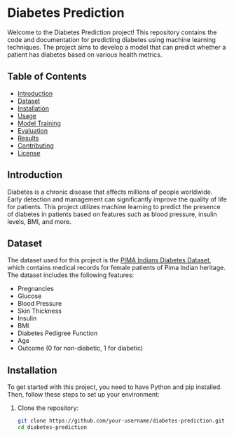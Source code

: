 # Diabetes Prediction

Welcome to the Diabetes Prediction project! This repository contains the code and documentation for predicting diabetes using machine learning techniques. The project aims to develop a model that can predict whether a patient has diabetes based on various health metrics.

## Table of Contents

- [Introduction](#introduction)
- [Dataset](#dataset)
- [Installation](#installation)
- [Usage](#usage)
- [Model Training](#model-training)
- [Evaluation](#evaluation)
- [Results](#results)
- [Contributing](#contributing)
- [License](#license)

## Introduction

Diabetes is a chronic disease that affects millions of people worldwide. Early detection and management can significantly improve the quality of life for patients. This project utilizes machine learning to predict the presence of diabetes in patients based on features such as blood pressure, insulin levels, BMI, and more.

## Dataset

The dataset used for this project is the [PIMA Indians Diabetes Dataset](https://www.kaggle.com/uciml/pima-indians-diabetes-database), which contains medical records for female patients of Pima Indian heritage. The dataset includes the following features:

- Pregnancies
- Glucose
- Blood Pressure
- Skin Thickness
- Insulin
- BMI
- Diabetes Pedigree Function
- Age
- Outcome (0 for non-diabetic, 1 for diabetic)

## Installation

To get started with this project, you need to have Python and pip installed. Then, follow these steps to set up your environment:

1. Clone the repository:
   ```sh
   git clone https://github.com/your-username/diabetes-prediction.git
   cd diabetes-prediction
